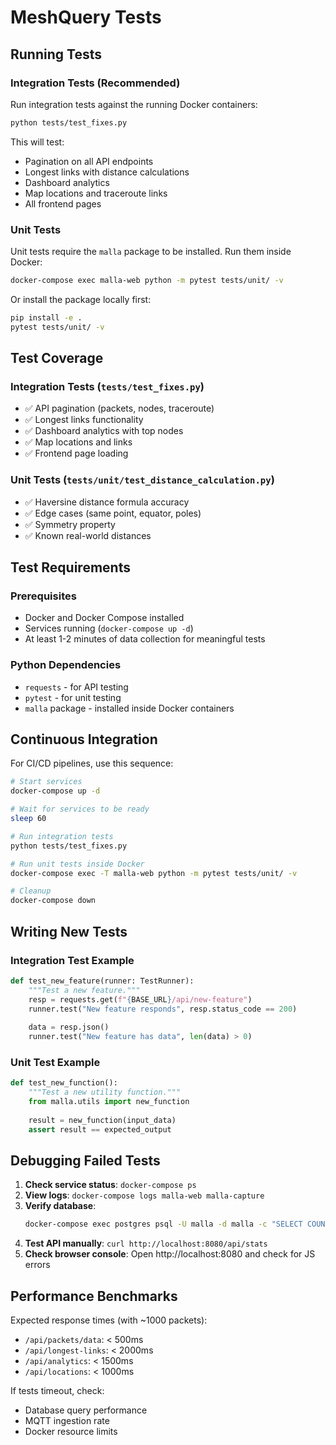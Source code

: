# MeshQuery Tests

## Running Tests

### Integration Tests (Recommended)
Run integration tests against the running Docker containers:

```bash
python tests/test_fixes.py
```

This will test:
- Pagination on all API endpoints
- Longest links with distance calculations
- Dashboard analytics
- Map locations and traceroute links
- All frontend pages

### Unit Tests
Unit tests require the `malla` package to be installed. Run them inside Docker:

```bash
docker-compose exec malla-web python -m pytest tests/unit/ -v
```

Or install the package locally first:

```bash
pip install -e .
pytest tests/unit/ -v
```

## Test Coverage

### Integration Tests (`tests/test_fixes.py`)
- ✅ API pagination (packets, nodes, traceroute)
- ✅ Longest links functionality
- ✅ Dashboard analytics with top nodes
- ✅ Map locations and links
- ✅ Frontend page loading

### Unit Tests (`tests/unit/test_distance_calculation.py`)
- ✅ Haversine distance formula accuracy
- ✅ Edge cases (same point, equator, poles)
- ✅ Symmetry property
- ✅ Known real-world distances

## Test Requirements

### Prerequisites
- Docker and Docker Compose installed
- Services running (`docker-compose up -d`)
- At least 1-2 minutes of data collection for meaningful tests

### Python Dependencies
- `requests` - for API testing
- `pytest` - for unit testing
- `malla` package - installed inside Docker containers

## Continuous Integration

For CI/CD pipelines, use this sequence:

```bash
# Start services
docker-compose up -d

# Wait for services to be ready
sleep 60

# Run integration tests
python tests/test_fixes.py

# Run unit tests inside Docker
docker-compose exec -T malla-web python -m pytest tests/unit/ -v

# Cleanup
docker-compose down
```

## Writing New Tests

### Integration Test Example
```python
def test_new_feature(runner: TestRunner):
    """Test a new feature."""
    resp = requests.get(f"{BASE_URL}/api/new-feature")
    runner.test("New feature responds", resp.status_code == 200)
    
    data = resp.json()
    runner.test("New feature has data", len(data) > 0)
```

### Unit Test Example
```python
def test_new_function():
    """Test a new utility function."""
    from malla.utils import new_function
    
    result = new_function(input_data)
    assert result == expected_output
```

## Debugging Failed Tests

1. **Check service status**: `docker-compose ps`
2. **View logs**: `docker-compose logs malla-web malla-capture`
3. **Verify database**: 
   ```bash
   docker-compose exec postgres psql -U malla -d malla -c "SELECT COUNT(*) FROM packet_history;"
   ```
4. **Test API manually**: `curl http://localhost:8080/api/stats`
5. **Check browser console**: Open http://localhost:8080 and check for JS errors

## Performance Benchmarks

Expected response times (with ~1000 packets):
- `/api/packets/data`: < 500ms
- `/api/longest-links`: < 2000ms
- `/api/analytics`: < 1500ms
- `/api/locations`: < 1000ms

If tests timeout, check:
- Database query performance
- MQTT ingestion rate
- Docker resource limits

